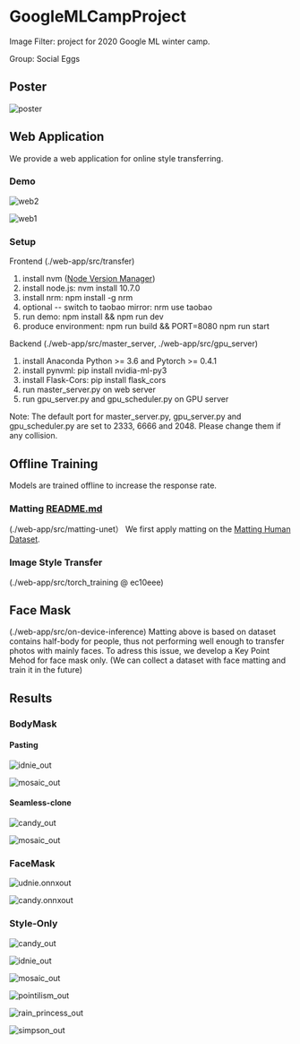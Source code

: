 # GoogleMLCampProject
Image Filter: project for 2020 Google ML winter camp.

Group: Social Eggs

## Poster

![poster](poster.png)

## Web Application 

We provide a web application for online style transferring.

### Demo
 ![web2](images/web1.png)

![web1](images/web2.png)

### Setup
Frontend 
(./web-app/src/transfer)

1. install nvm ([Node Version Manager](https://github.com/nvm-sh/nvm))
2. install node.js: nvm install 10.7.0
3. install nrm: npm install -g nrm
4. optional -- switch to taobao mirror: nrm use taobao
4. run demo: npm install && npm run dev
5. produce environment: npm run build && PORT=8080 npm run start

Backend 
(./web-app/src/master_server, ./web-app/src/gpu_server)
1. install Anaconda Python >= 3.6 and Pytorch >= 0.4.1
2. install pynvml: pip install nvidia-ml-py3
3. install Flask-Cors: pip install flask_cors
4. run master_server.py on web server
5. run gpu_server.py and gpu_scheduler.py on GPU server

Note: The default port for master_server.py, gpu_server.py and gpu_scheduler.py are set to 2333, 6666 and 2048. Please change them if any collision.

## Offline Training
Models are trained offline to increase the response rate.

### Matting  [README.md](README.md) 
(./web-app/src/matting-unet）
We first apply matting on the [Matting Human Dataset](https://www.kaggle.com/laurentmih/aisegmentcom-matting-human-datasets).

### Image Style Transfer 
(./web-app/src/torch_training @ ec10eee)

## Face Mask 
(./web-app/src/on-device-inference)
Matting above is based on dataset contains half-body for people, thus not performing well enough to transfer photos with mainly faces. 
To adress this issue, we develop a Key Point Mehod for face mask only. (We can collect a dataset with face matting and train it in the future)

## Results

### BodyMask

#### Pasting

![idnie_out](images/body-mask-transfer/pasting/idnie_out.jpg)

![mosaic_out](images/body-mask-transfer/pasting/mosaic_out.jpg)

#### Seamless-clone

![candy_out](images/body-mask-transfer/seamless-clone/candy_out.jpg)

![mosaic_out](images/body-mask-transfer/seamless-clone/mosaic_out.jpg)

### FaceMask

![udnie.onnxout](images/face-mask-transfer/udnie.onnxout.png)

![candy.onnxout](images/face-mask-transfer/candy.onnxout.png)

### Style-Only

![candy_out](images/style-only/candy_out.jpg)

![idnie_out](images/style-only/idnie_out.jpg)

![mosaic_out](images/style-only/mosaic_out.jpg)

![pointilism_out](images/style-only/pointilism_out.jpg)

![rain_princess_out](images/style-only/rain_princess_out.jpg)

![simpson_out](images/style-only/simpson_out.jpg)